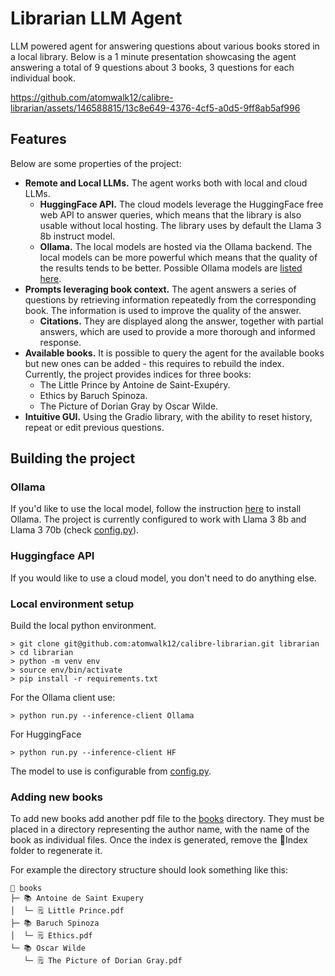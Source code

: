 # Librarian LLM Agent
LLM powered agent for answering questions about various books stored in a local library. Below is a 1 minute presentation showcasing the agent answering a total of 9 questions about 3 books, 3 questions for each individual book.

https://github.com/atomwalk12/calibre-librarian/assets/146588815/13c8e649-4376-4cf5-a0d5-9ff8ab5af996

## Features
Below are some properties of the project:

 - **Remote and Local LLMs.** The agent works both with local and cloud LLMs.
   - **HuggingFace API.** The cloud models leverage the HuggingFace free web API to answer queries, which means that the library is also usable without local hosting. The library uses by default the Llama 3 8b instruct model.
   - **Ollama.** The local models are hosted via the Ollama backend. The local models can be more powerful which means that the quality of the results tends to be better. Possible Ollama models are [listed here](https://ollama.com/library).
 - **Prompts leveraging book context.** The agent answers a series of questions by retrieving information repeatedly from the corresponding book. The information is used to improve the quality of the answer.
   - **Citations.** They are displayed along the answer, together with partial answers, which are used to provide a more thorough and informed response.
 - **Available books.** It is possible to query the agent for the available books but new ones can be added - this requires to rebuild the index. Currently, the project provides indices for three books:
   - The Little Prince by Antoine de Saint-Exupéry.
   - Ethics by Baruch Spinoza.
   - The Picture of Dorian Gray by Oscar Wilde.
 - **Intuitive GUI.** Using the Gradio library, with the ability to reset history, repeat or edit previous questions.

## Building the project
### Ollama
If you'd like to use the local model, follow the instruction [here](https://github.com/ollama/ollama) to install Ollama. The project is currently configured to work with Llama 3 8b and Llama 3 70b (check [config.py](config.py)).

### Huggingface API
If you would like to use a cloud model, you don't need to do anything else.

### Local environment setup
Build the local python environment. 
```console
> git clone git@github.com:atomwalk12/calibre-librarian.git librarian
> cd librarian
> python -m venv env
> source env/bin/activate
> pip install -r requirements.txt
```
For the Ollama client use:
```console
> python run.py --inference-client Ollama
```
For HuggingFace
```console
> python run.py --inference-client HF
```

The model to use is configurable from [config.py](config.py).

### Adding new books
To add new books add another pdf file to the [books](books/) directory. They must be placed in a directory representing the author name, with the name of the book as individual files.
Once the index is generated, remove the 📁Index folder to regenerate it.

For example the directory structure should look something like this:
```
📁 books
├─ 📚 Antoine de Saint Exupery
│  └─ 🗒️ Little Prince.pdf
├─ 📚 Baruch Spinoza
│  └─ 🗒️ Ethics.pdf
└─ 📚 Oscar Wilde
   └─ 🗒️ The Picture of Dorian Gray.pdf
```
